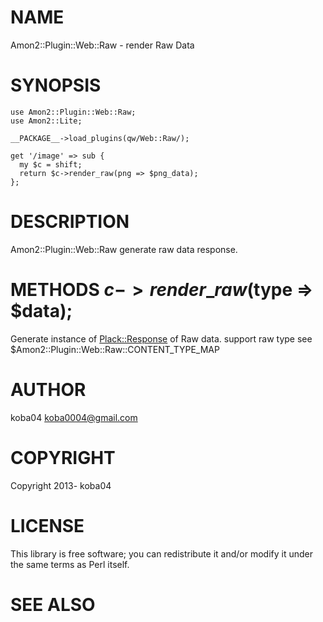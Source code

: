 # NAME

Amon2::Plugin::Web::Raw - render Raw Data

# SYNOPSIS

    use Amon2::Plugin::Web::Raw;
    use Amon2::Lite;

    __PACKAGE__->load_plugins(qw/Web::Raw/);

    get '/image' => sub {
      my $c = shift;
      return $c->render_raw(png => $png_data);
    };

# DESCRIPTION

Amon2::Plugin::Web::Raw generate raw data response.

# METHODS $c->render\_raw($type => $data);

Generate instance of [Plack::Response](http://search.cpan.org/perldoc?Plack::Response) of Raw data.
support raw type see $Amon2::Plugin::Web::Raw::CONTENT_TYPE_MAP

# AUTHOR

koba04 <koba0004@gmail.com>

# COPYRIGHT

Copyright 2013- koba04

# LICENSE

This library is free software; you can redistribute it and/or modify
it under the same terms as Perl itself.

# SEE ALSO
